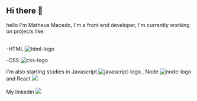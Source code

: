 ## Hi there :blue_heart:

hello I'm Matheus Macedo, I'm a front end developer, I'm currently working on projects like:
<br>
<br>

-HTML <img src="https://img.shields.io/badge/HTML5-E34F26?style=for-the-badge&logo=html5&logoColor=white" alt="html-logo"> <br>
<p>
-CSS <img src="https://img.shields.io/badge/CSS3-1572B6?style=for-the-badge&logo=css3&logoColor=white" alt="css-logo">

I'm  also starting studies in Javascript <img src="https://img.shields.io/badge/JavaScript-F7DF1E?style=for-the-badge&logo=javascript&logoColor=black" alt="javascript-logo"> , Node <img src="https://img.shields.io/badge/Node.js-43853D?style=for-the-badge&logo=node.js&logoColor=white" alt="node-logo"> and React <img src="https://img.shields.io/badge/React-20232A?style=for-the-badge&logo=react&logoColor=61DAFB">
<br>
<br>
My linkedin  <a href="https://www.linkedin.com/in/matheus-gomes-de-macedo-762067194/"><img src="https://img.shields.io/badge/LinkedIn-0077B5?style=for-the-badge&logo=linkedin&logoColor=white"></a>


